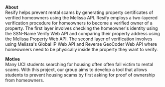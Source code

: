 **About**<br> 
Resify helps prevent rental scams by generating property certificates of verified homeowners using the Melissa API. 
Resify employs a two-layered verification procedure for homeowners to become a verified owner of a property. The first 
layer involves checking the homeowner's identity using the SSN-Name Verify Web API and comparing their property address using
the Melissa Property Web API. The second layer of verification involves using Melissa's Global IP Web API and Reverse 
GeoCoder Web API where homeowners need to be physically inside the property they want to verify.

**Motive**<br> 
Many UCI students searching for housing often often fall victim to rental scams. With this project, our group aims to develop 
a tool that allows students to prevent housing scams by first asking for proof of ownership from homeowners.
